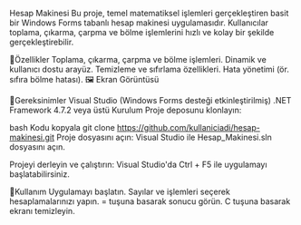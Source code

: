 Hesap Makinesi
Bu proje, temel matematiksel işlemleri gerçekleştiren basit bir Windows Forms tabanlı hesap makinesi uygulamasıdır. Kullanıcılar toplama, çıkarma, çarpma ve bölme işlemlerini hızlı ve kolay bir şekilde gerçekleştirebilir.

🚀Özellikler
Toplama, çıkarma, çarpma ve bölme işlemleri.
Dinamik ve kullanıcı dostu arayüz.
Temizleme ve sıfırlama özellikleri.
Hata yönetimi (ör. sıfıra bölme hatası).
🖼 Ekran Görüntüsü


🔧Gereksinimler
Visual Studio (Windows Forms desteği etkinleştirilmiş)
.NET Framework 4.7.2 veya üstü
Kurulum
Proje deposunu klonlayın:

bash
Kodu kopyala
git clone https://github.com/kullaniciadi/hesap-makinesi.git
Proje dosyasını açın: Visual Studio ile Hesap_Makinesi.sln dosyasını açın.

Projeyi derleyin ve çalıştırın: Visual Studio'da Ctrl + F5 ile uygulamayı başlatabilirsiniz.

📱Kullanım
Uygulamayı başlatın.
Sayılar ve işlemleri seçerek hesaplamalarınızı yapın.
= tuşuna basarak sonucu görün.
C tuşuna basarak ekranı temizleyin.
